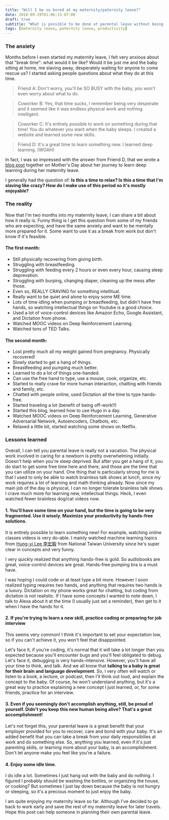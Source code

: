 ```yaml
---
title: "Will I be so bored at my maternity/paternity leave?"
date: 2018-09-29T01:06:13-07:00
draft: true
subtitle: "What is possible to be done at parental leave without being too ambitious"
tags: [maternity leave, paternity leave, productivity]
---
```


### The anxiety

Months before I even started my maternity leave, I felt very anxious about that "break time": what would it be like? Would it be just me and the baby sitting at home, me slaving away, desperately waiting for anyone to come rescue us? I started asking people questions about what they do at this time.

> Friend A: Don't worry, you'll be SO BUSY with the baby, you won't even worry about what to do. 

> Coworker B: Yes, that time sucks, I remember being very desperate and it seemed like it was endless physical work and nothing intelligent.

> Coworker C: It's entirely possible to work on something during that time! You do whatever you want when the baby sleeps. I created a website and learned some new skills. 

> Friend D: It's a great time to learn something new. I learned deep learning. (WOAH)

In fact, I was so impressed with the answer from Friend D, that we wrote a [blog post](http://blog.kaggle.com/2018/05/10/mothers-day-interview-how-nicole-finnie-became-a-competitive-kaggler-on-maternity-leave/) together on Mother's Day about her journey to learn deep learning during her maternity leave. 

I generally had the question of: **Is this a time to relax? Is this a time that I'm slaving like crazy? How do I make use of this period so it's mostly enjoyable?**


### The reality

Now that I'm two months into my maternity leave, I can share a bit about how it really is. Funny thing is I get this question from some of my friends who are expecting, and have the same anxiety and want to be mentally more prepared for it. Some want to use it as a break from work but don't know if it's feasible. 

#### The first month:

- Still physically recovering from giving birth. 
- Struggling with breastfeeding. 
- Struggling with feeding every 2 hours or even every hour, causing sleep deprevation. 
- Struggling with burping, changing diaper, cleaning up the mess after those. 
- Even so, REALLY CRAVING for something intellitual. 
- Really want to be quiet and alone to enjoy some ME time. 
- Lots of time idling when pumping or breastfeeding, but didn't have free hands, so watching intellectual things on Youtube is a good choice.
- Used a lot of voice-control devices like Amazon Echo, Google Assistant, and Dictation from phone. 
- Watched MOOC videos on Deep Reinforcement Learning. 
- Watched tons of TED Talks. 

#### The second month:

- Lost pretty much all my weight gained from pregnancy. Physically recovered! 
- Slowly started to get a hang of things. 
- Breastfeeding and pumping much better. 
- Learned to do a lot of things one-handed. 
- Can use the free hand to type, use a mouse, cook, organize, etc. 
- Started to really crave for more human interaction, chatting with friends and family, etc. 
- Chatted with people online, used Dictation all the time to type hands-free. 
- Started traveling a lot (benefit of being off-work!!)
- Started this blog, learned how to use Hugo in a day. 
- Watched MOOC videos on Deep Reinforcement Learning, Generative Adversarial Network, Autoencoders, Chatbots, etc. 
- Relaxed a little bit, started watching some shows on Netflix. 


### Lessons learned

Overall, I can tell you parental leave is really not a vacation. The physical work involved in caring for a newborn is pretty overwhelming initially. Doesn't help when you're sleep deprived. But after you get a hang of it, you do start to get some free time here and there, and those are the time that you can utilize on your hand. One thing that is particularly strong for me is that I used to only be able to watch brainless talk shows at lunch, since my work requires a lot of learning and math thinking already. Now since my main job of the day is physical, I can no longer tolerate brainless talk shows. I crave much more for learning new, intellectual things. Heck, I even watched fewer brainless dog/cat videos now. 

#### 1. You'll have some time on your hand, but the time is going to be very fragmented. Use it wisely. Maximize your productivity by hands-free solutions. 
It is entirely possible to learn something new! For example, watching online classes videos is very do-able. I mainly watched machine learning topics from [Hung-yi Lee 李宏毅](https://www.youtube.com/channel/UC2ggjtuuWvxrHHHiaDH1dlQ) from National Taiwan University since he's super clear in concepts and very funny. 

I very quickly realized that anything hands-free is gold. So audiobooks are great, voice-control devices are great. Hands-free pumping bra is a must have. 

I was hoping I could code or at least type a bit more. However I soon realized typing requires two hands, and anything that requires two hands is a luxury. Dictation on my phone works great for chatting, but coding from dictation is not realistic. If I have some concepts I wanted to note down, I talk to Alexa about it at the time (I usually just set a reminder), then get to it when I have the hands for it. 

#### 2. If you're trying to learn a new skill, practice coding or preparing for job interview
This seems very common! I think it's important to set your expectation low, so if you can't achieve it, you won't feel that disappointed. 

Let's face it, if you're coding, it's normal that it will take a lot longer than you expected because you'll encounter bugs and you'll feel obligated to debug. Let's face it, debugging is very hands-intensive. However, you'll have all your time to think, and talk. And we all know that **talking to a baby is great for their brain and language development**. So, I very often will watch or listen to a book, a lecture, or podcast, then I'll think out loud, and explain the concept to the baby. Of course, he won't understand anything, but it's a great way to practice explaining a new concept I just learned, or, for some friends, practice for an interview. 

#### 3. Even if you seemingly don't accomplish anything, still, be proud of yourself. Didn't you keep this new human being alive? That's a great accomplishment!
Let's not forget this, your parental leave is a great benefit that your employer provided for you to recover, care and bond with your baby. It's an added benefit that you can take a break from your daily responsibilies at work and do something else. So, anything you learned, even if it's just parenting skills, or learning more about your baby, is an accomplishment. Don't let anyone make you feel like you're a failure. 

#### 4. Enjoy some idle time. 
I do idle a lot. Sometimes I just hang out with the baby and do nothing. I figured I probably should be washing the bottles, or organizing the house, or cooking? But sometimes I just lay down because the baby is not hungry or sleeping, so it's a precious moment to just enjoy the baby. 


I am quite enjoying my maternity leave so far. Although I've decided to go back to work early and save the rest of my maternity leave for later travels. Hope this post can help someone in planning their own parental leave. 



